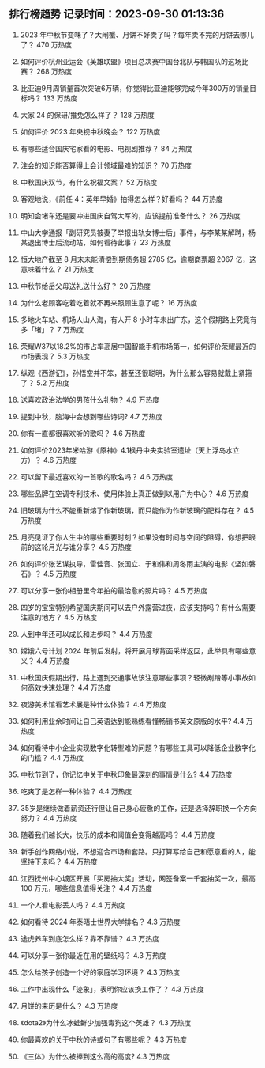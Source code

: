 
## 排行榜趋势 记录时间：2023-09-30 01:13:36
  
  1. 2023 年中秋节变味了？大闸蟹、月饼不好卖了吗？每年卖不完的月饼去哪儿了？ 470 万热度
    
  2. 如何评价杭州亚运会《英雄联盟》项目总决赛中国台北队与韩国队的这场比赛？ 268 万热度
    
  3. 比亚迪9月周销量首次突破6万辆，你觉得比亚迪能够完成今年300万的销量目标吗？ 133 万热度
    
  4. 大家 24 的保研/推免怎么样了？ 128 万热度
    
  5. 如何评价 2023 年央视中秋晚会？ 122 万热度
    
  6. 有哪些适合国庆宅家看的电影、电视剧推荐？ 84 万热度
    
  7. 注会的知识能否算得上会计领域最难的知识？ 70 万热度
    
  8. 中秋国庆双节，有什么祝福文案？ 52 万热度
    
  9. 客观地说，《前任 4：英年早婚》拍得怎么样？好看吗？ 44 万热度
    
  10. 明知会堵车还是要冲进国庆自驾大军的，应该提前准备什么？ 26 万热度
    
  11. 中山大学通报「副研究员被妻子举报出轨女博士后」事件，与李某某解聘，杨某退出博士后流动站，如何看待此事？ 23 万热度
    
  12. 恒大地产截至 8 月末未能清偿到期债务超 2785 亿，逾期商票超 2067 亿，这意味着什么？ 21 万热度
    
  13. 中秋节给岳父母送礼送什么好？ 20 万热度
    
  14. 为什么老顾客吃着吃着就不再来照顾生意了呢？ 16 万热度
    
  15. 多地火车站、机场人山人海，有人开 8 小时车未出广东，这个假期路上究竟有多「堵」？ 7 万热度
    
  16. 荣耀W37以18.2%的市占率高居中国智能手机市场第一，如何评价荣耀最近的市场表现？ 5.3 万热度
    
  17. 纵观《西游记》，孙悟空并不笨，甚至还很聪明，为什么那么容易就戴上紧箍了？ 5.2 万热度
    
  18. 送喜欢政治法学的男孩什么礼物？ 4.9 万热度
    
  19. 提到中秋，脑海中会想到哪些诗词? 4.7 万热度
    
  20. 你有一直都很喜欢听的歌吗？ 4.6 万热度
    
  21. 如何评价2023年米哈游《原神》4.1枫丹中央实验室遗址（天上浮岛水立方）？ 4.6 万热度
    
  22. 可以留下最近喜欢的一首歌的歌名吗？ 4.6 万热度
    
  23. 哪些品牌在空调专利技术、使用体验上真正做到以用户为中心？ 4.6 万热度
    
  24. 旧玻璃为什么不能重新熔了作新玻璃，而只能作为作新玻璃的配料存在？ 4.5 万热度
    
  25. 月亮见证了你人生中的哪些重要时刻？如果没有时间与空间的阻碍，你想把眼前的这轮月光与谁分享？ 4.5 万热度
    
  26. 如何评价张艺谋执导，雷佳音、张国立、于和伟和周冬雨主演的电影《坚如磐石》？ 4.5 万热度
    
  27. 可以分享一张你相册里今年拍的最治愈的照片吗？ 4.5 万热度
    
  28. 四岁的宝宝特别希望国庆期间可以去户外露营过夜，应该支持吗？有什么需要注意的地方？ 4.5 万热度
    
  29. 人到中年还可以成长和进步吗？ 4.4 万热度
    
  30. 嫦娥六号计划 2024 年前后发射，将开展月球背面采样返回，此举具有哪些意义？ 4.4 万热度
    
  31. 中秋国庆假期出行，路上遇到交通事故该注意哪些事项？轻微剐蹭等小事故如何高效快速处理？ 4.4 万热度
    
  32. 夜游美术馆看艺术展是种什么体验？ 4.4 万热度
    
  33. 如何利用业余时间让自己英语达到能熟练看懂畅销书英文原版的水平? 4.4 万热度
    
  34. 如何看待中小企业实现数字化转型难的问题？有哪些工具可以降低企业数字化的门槛？ 4.4 万热度
    
  35. 中秋节到了，你记忆中关于中秋印象最深刻的事情是什么? 4.4 万热度
    
  36. 吃爽了是怎样一种体验？ 4.4 万热度
    
  37. 35岁是继续做着薪资还行但让自己身心疲惫的工作，还是选择辞职换一个方向努力？ 4.4 万热度
    
  38. 随着我们越长大，快乐的成本和阈值会变得越高吗？ 4.4 万热度
    
  39. 新手创作网络小说，不想迎合市场和套路。只打算写给自己和愿意看的人，能坚持下来吗？ 4.4 万热度
    
  40. 江西抚州中心城区开展「买房抽大奖」活动，网签备案一千套抽奖一次，最高 100 万元，哪些信息值得关注？ 4.4 万热度
    
  41. 一个人看电影丢人吗？ 4.4 万热度
    
  42. 如何看待 2024 年泰晤士世界大学排名？ 4.3 万热度
    
  43. 途虎养车到底怎么样？靠不靠谱？ 4.3 万热度
    
  44. 可以分享一张你最近在用的壁纸吗？ 4.3 万热度
    
  45. 怎么给孩子创造一个好的家庭学习环境？ 4.3 万热度
    
  46. 工作中出现什么「迹象」，表明你应该换工作了？ 4.3 万热度
    
  47. 月饼的来历是什么？ 4.3 万热度
    
  48. 《dota2》为什么冰蛙鲜少加强毒狗这个英雄？ 4.3 万热度
    
  49. 你最喜欢的关于中秋的诗或句子有哪些呢？ 4.3 万热度
    
  50. 《三体》为什么被捧到这么高的高度? 4.3 万热度
    